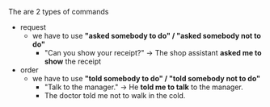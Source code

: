 The are 2 types of commands 
- request
	- we have to use **"asked somebody to do" / "asked somebody not to do"**
		- "Can you show your receipt?" -> The shop assistant **asked me to show** the receipt
- order
	- we have to use **"told somebody to do" / "told somebody not to do"**
		- "Talk to the manager." -> He **told me to talk** to the manager.
		- The doctor told me not to walk in the cold. 